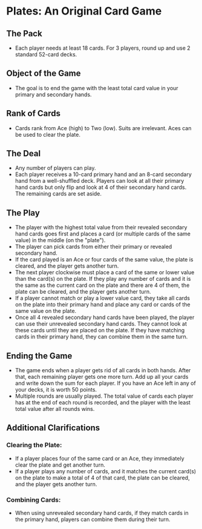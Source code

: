 # Plates: An Original Card Game

## The Pack
- Each player needs at least 18 cards. For 3 players, round up and use 2 standard 52-card decks.
## Object of the Game
- The goal is to end the game with the least total card value in your primary and secondary hands.
## Rank of Cards
- Cards rank from Ace (high) to Two (low). Suits are irrelevant. Aces can be used to clear the plate.
## The Deal
- Any number of players can play.
- Each player receives a 10-card primary hand and an 8-card secondary hand from a well-shuffled deck.
Players can look at all their primary hand cards but only flip and look at 4 of their secondary hand cards. The remaining cards are set aside.
## The Play
- The player with the highest total value from their revealed secondary hand cards goes first and places a card (or multiple cards of the same value) in the middle (on the "plate").
- The player can pick cards from either their primary or revealed secondary hand.
- If the card played is an Ace or four cards of the same value, the plate is cleared, and the player gets another turn.
- The next player clockwise must place a card of the same or lower value than the card(s) on the plate. If they play any number of cards and it is the same as the current card on the plate and there are 4 of them, the plate can be cleared, and the player gets another turn.
- If a player cannot match or play a lower value card, they take all cards on the plate into their primary hand and place any card or cards of the same value on the plate.
- Once all 4 revealed secondary hand cards have been played, the player can use their unrevealed secondary hand cards. They cannot look at these cards until they are placed on the plate. If they have matching cards in their primary hand, they can combine them in the same turn.
## Ending the Game
- The game ends when a player gets rid of all cards in both hands. After that, each remaining player gets one more turn. Add up all your cards and write down the sum for each player. If you have an Ace left in any of your decks, it is worth 50 points.
- Multiple rounds are usually played. The total value of cards each player has at the end of each round is recorded, and the player with the least total value after all rounds wins.
## Additional Clarifications
### Clearing the Plate:
- If a player places four of the same card or an Ace, they immediately clear the plate and get another turn.
- If a player plays any number of cards, and it matches the current card(s) on the plate to make a total of 4 of that card, the plate can be cleared, and the player gets another turn.
### Combining Cards:
- When using unrevealed secondary hand cards, if they match cards in the primary hand, players can combine them during their turn.

